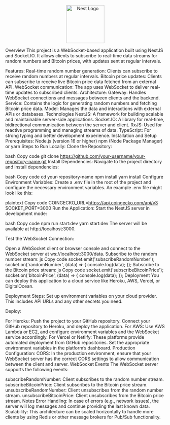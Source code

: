 <p align="center">
  <a href="http://nestjs.com/" target="blank"><img src="https://nestjs.com/img/logo-small.svg" width="120" alt="Nest Logo" /></a>
</p>

[circleci-image]: https://img.shields.io/circleci/build/github/nestjs/nest/master?token=abc123def456
[circleci-url]: https://circleci.com/gh/nestjs/nest


Overview
This project is a WebSocket-based application built using NestJS and Socket.IO. It allows clients to subscribe to real-time data streams for random numbers and Bitcoin prices, with updates sent at regular intervals.

Features:
Real-time random number generation: Clients can subscribe to receive random numbers at regular intervals.
Bitcoin price updates: Clients can subscribe to receive live Bitcoin price data fetched from an external API.
WebSocket communication: The app uses WebSocket to deliver real-time updates to subscribed clients.
Architecture:
Gateway: Handles WebSocket connections and messages between clients and the backend.
Service: Contains the logic for generating random numbers and fetching Bitcoin price data.
Model: Manages the data and interactions with external APIs or databases.
Technologies
NestJS: A framework for building scalable and maintainable server-side applications.
Socket.IO: A library for real-time, bidirectional communication between the server and client.
RxJS: Used for reactive programming and managing streams of data.
TypeScript: For strong typing and better development experience.
Installation and Setup
Prerequisites:
Node.js (version 16 or higher)
npm (Node Package Manager) or yarn
Steps to Run Locally:
Clone the Repository:

bash
Copy code
git clone https://github.com/your-username/your-repository-name.git
Install Dependencies: Navigate to the project directory and install dependencies:

bash
Copy code
cd your-repository-name
npm install
yarn install
Configure Environment Variables: Create a .env file in the root of the project and configure the necessary environment variables. An example .env file might look like this:

plaintext
Copy code
COINGECKO_URL=https://api.coingecko.com/api/v3
SOCKET_PORT=3000
Run the Application: Start the NestJS server in development mode:

bash
Copy code
npm run start:dev
yarn start:dev
The server will be available at http://localhost:3000.

Test the WebSocket Connection:

Open a WebSocket client or browser console and connect to the WebSocket server at ws://localhost:3000/data.
Subscribe to the random number stream:
js
Copy code
socket.emit('subscribeRandomNumber');
socket.on('randomNumber', (data) => {
  console.log(data);
});
Subscribe to the Bitcoin price stream:
js
Copy code
socket.emit('subscribeBitcoinPrice');
socket.on('bitcoinPrice', (data) => {
  console.log(data);
});
Deployment
You can deploy this application to a cloud service like Heroku, AWS, Vercel, or DigitalOcean.

Deployment Steps:
Set up environment variables on your cloud provider. This includes API URLs and any other secrets you need.

Deploy:

For Heroku:
Push the project to your GitHub repository.
Connect your GitHub repository to Heroku, and deploy the application.
For AWS:
Use AWS Lambda or EC2, and configure environment variables and the WebSocket service accordingly.
For Vercel or Netlify:
These platforms provide automated deployment from GitHub repositories. Set the appropriate environment variables in the platform’s dashboard.
Production Configuration:
CORS: In the production environment, ensure that your WebSocket server has the correct CORS settings to allow communication between the client and server.
WebSocket Events
The WebSocket server supports the following events:

subscribeRandomNumber: Client subscribes to the random number stream.
subscribeBitcoinPrice: Client subscribes to the Bitcoin price stream.
unsubscribeRandomNumber: Client unsubscribes from the random number stream.
unsubscribeBitcoinPrice: Client unsubscribes from the Bitcoin price stream.
Notes
Error Handling: In case of errors (e.g., network issues), the server will log messages and continue providing the last known data.
Scalability: This architecture can be scaled horizontally to handle more clients by using Redis or other message brokers for Pub/Sub functionality.

